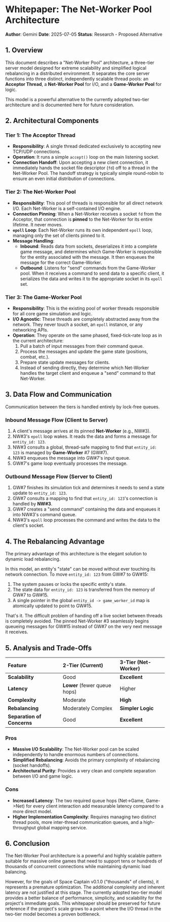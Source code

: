 # Whitepaper: The Net-Worker Pool Architecture

**Author**: Gemini
**Date**: 2025-07-05
**Status**: Research - Proposed Alternative

## 1. Overview

This document describes a "Net-Worker Pool" architecture, a three-tier server model designed for extreme scalability and simplified logical rebalancing in a distributed environment. It separates the core server functions into three distinct, independently scalable thread pools: an **Acceptor Thread**, a **Net-Worker Pool** for I/O, and a **Game-Worker Pool** for logic.

This model is a powerful alternative to the currently adopted two-tier architecture and is documented here for future consideration.

## 2. Architectural Components

### Tier 1: The Acceptor Thread

*   **Responsibility**: A single thread dedicated exclusively to accepting new TCP/UDP connections.
*   **Operation**: It runs a simple `accept()` loop on the main listening socket.
*   **Connection Handoff**: Upon accepting a new client connection, it immediately hands the socket file descriptor (`fd`) off to a thread in the Net-Worker Pool. The handoff strategy is typically simple round-robin to ensure an even initial distribution of connections.

### Tier 2: The Net-Worker Pool

*   **Responsibility**: This pool of threads is responsible for all direct network I/O. Each Net-Worker is a self-contained I/O engine.
*   **Connection Pinning**: When a Net-Worker receives a socket `fd` from the Acceptor, that connection is **pinned** to the Net-Worker for its entire lifetime. It never moves.
*   **`epoll` Loop**: Each Net-Worker runs its own independent `epoll` loop, managing only the set of clients pinned to it.
*   **Message Handling**:
    *   **Inbound**: Reads data from sockets, deserializes it into a complete game message, and determines which Game-Worker is responsible for the entity associated with the message. It then enqueues the message for the correct Game-Worker.
    *   **Outbound**: Listens for "send" commands from the Game-Worker pool. When it receives a command to send data to a specific client, it serializes the data and writes it to the appropriate socket in its `epoll` set.

### Tier 3: The Game-Worker Pool

*   **Responsibility**: This is the existing pool of worker threads responsible for all core game simulation and logic.
*   **I/O Agnostic**: These threads are completely abstracted away from the network. They never touch a socket, an `epoll` instance, or any networking APIs.
*   **Operation**: They operate on the same phased, fixed-tick-rate loop as in the current architecture:
    1.  Pull a batch of input messages from their command queue.
    2.  Process the messages and update the game state (positions, combat, etc.).
    3.  Prepare state update messages for clients.
    4.  Instead of sending directly, they determine which Net-Worker handles the target client and enqueue a "send" command to that Net-Worker.

## 3. Data Flow and Communication

Communication between the tiers is handled entirely by lock-free queues.

### Inbound Message Flow (Client to Server)

1.  A client's message arrives at its pinned **Net-Worker** (e.g., NW#3).
2.  NW#3's `epoll` loop wakes. It reads the data and forms a message for `entity_id: 123`.
3.  NW#3 consults a global, thread-safe mapping to find that `entity_id: 123` is managed by **Game-Worker** #7 (GW#7).
4.  NW#3 enqueues the message into GW#7's input queue.
5.  GW#7's game loop eventually processes the message.

### Outbound Message Flow (Server to Client)

1.  GW#7 finishes its simulation tick and determines it needs to send a state update to `entity_id: 123`.
2.  GW#7 consults a mapping to find that `entity_id: 123`'s connection is handled by **NW#3**.
3.  GW#7 creates a "send command" containing the data and enqueues it into NW#3's command queue.
4.  NW#3's `epoll` loop processes the command and writes the data to the client's socket.

## 4. The Rebalancing Advantage

The primary advantage of this architecture is the elegant solution to dynamic load rebalancing.

In this model, an entity's "state" can be moved without ever touching its network connection. To move `entity_id: 123` from GW#7 to GW#15:

1.  The system pauses or locks the specific entity's state.
2.  The state data for `entity_id: 123` is transferred from the memory of GW#7 to GW#15.
3.  A single pointer in the global `entity_id -> game_worker_id` map is atomically updated to point to GW#15.

That's it. The difficult problem of handing off a live socket between threads is completely avoided. The pinned Net-Worker #3 seamlessly begins queueing messages for GW#15 instead of GW#7 on the very next message it receives.

## 5. Analysis and Trade-Offs

| Feature | 2-Tier (Current) | 3-Tier (Net-Worker) |
| :--- | :--- | :--- |
| **Scalability** | Good | **Excellent** |
| **Latency** | **Lower** (fewer queue hops) | Higher |
| **Complexity** | Moderate | **High** |
| **Rebalancing** | Moderately Complex | **Simpler Logic** |
| **Separation of Concerns**| Good | **Excellent** |

### Pros
*   **Massive I/O Scalability**: The Net-Worker pool can be scaled independently to handle enormous numbers of connections.
*   **Simplified Rebalancing**: Avoids the primary complexity of rebalancing (socket handoffs).
*   **Architectural Purity**: Provides a very clean and complete separation between I/O and game logic.

### Cons
*   **Increased Latency**: The two required queue hops (Net->Game, Game->Net) for every client interaction add measurable latency compared to a more direct model.
*   **Higher Implementation Complexity**: Requires managing two distinct thread pools, more inter-thread communication queues, and a high-throughput global mapping service.

## 6. Conclusion

The Net-Worker Pool architecture is a powerful and highly scalable pattern suitable for massive online games that need to support tens or hundreds of thousands of concurrent connections while maintaining dynamic load balancing.

However, for the goals of Space Captain v0.1.0 ("thousands" of clients), it represents a premature optimization. The additional complexity and inherent latency are not justified at this stage. The currently adopted two-tier model provides a better balance of performance, simplicity, and scalability for the project's immediate goals. This whitepaper should be preserved for future reference if the project's scale grows to a point where the I/O thread in the two-tier model becomes a proven bottleneck.
